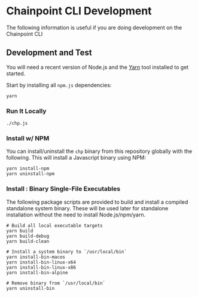 # Chainpoint CLI Development

The following information is useful if you are doing
development on the Chainpoint CLI

## Development and Test

You will need a recent version of Node.js and the [Yarn](https://yarnpkg.com/en/) tool installed to get started. 

Start by installing all `npm.js` dependencies:

```
yarn
```

### Run It Locally

```
./chp.js
```

### Install w/ NPM

You can install/uninstall the `chp` binary from this repository globally with the following. This will install a Javascript
binary using NPM:

```
yarn install-npm
yarn uninstall-npm
```

### Install : Binary Single-File Executables

The following package scripts are provided to build and
install a compiled standalone system binary. These will
be used later for standalone installation without the need
to install Node.js/npm/yarn.

```
# Build all local executable targets
yarn build
yarn build-debug
yarn build-clean

# Install a system binary to `/usr/local/bin`
yarn install-bin-macos
yarn install-bin-linux-x64
yarn install-bin-linux-x86
yarn install-bin-alpine

# Remove binary from `/usr/local/bin`
yarn uninstall-bin

```
